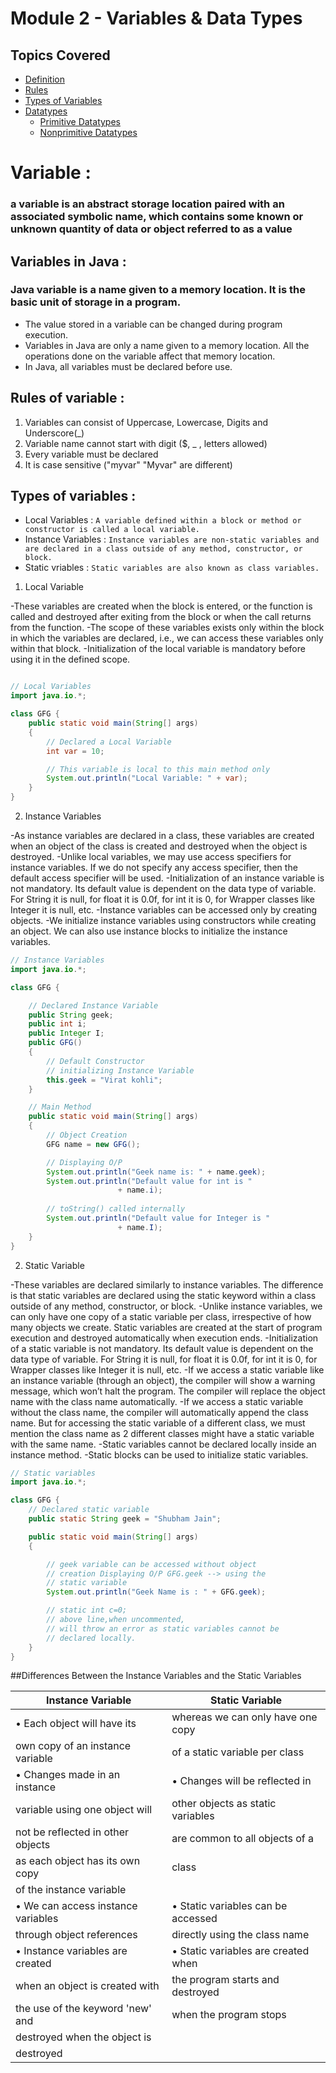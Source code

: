 # Module 2 - Variables & Data Types

## Topics Covered

- [Definition](#definition)
- [Rules](#rules)
- [Types of Variables](#types)
- [Datatypes](#datatypes)
    - [Primitive Datatypes](#primitive)
    - [Nonprimitive Datatypes](#nonprimitive)


<h1>Variable :</h1><h3>a variable is an abstract storage location paired with an associated symbolic name, which contains some known or unknown quantity of data or object referred to as a value</h3>

<a name="definition"></a>
## Variables in Java : 
### Java variable is a name given to a memory location. It is the basic unit of storage in a program.
- The value stored in a variable can be changed during program execution.
- Variables in Java are only a name given to a memory location. All the operations done on the variable affect that memory location.
- In Java, all variables must be declared before use.

<a name="rules"></a>
## Rules of variable :
1. Variables can consist of Uppercase, Lowercase, Digits and Underscore(_)
2. Variable name cannot start with digit ($, _ , letters allowed)
3. Every variable must be declared
4. It is case sensitive ("myvar" "Myvar" are different)

<a name="types"></a>
## Types of variables :
- Local Variables : `A variable defined within a block or method or constructor is called a local variable.` 
- Instance Variables : `Instance variables are non-static variables and are declared in a class outside of any method, constructor, or block.`
- Static vriables : `Static variables are also known as class variables.`

1. Local Variable 

-These variables are created when the block is entered, or the function is called and destroyed after exiting from the block or when the call returns from the function.
-The scope of these variables exists only within the block in which the variables are declared, i.e., we can access these variables only within that block.
-Initialization of the local variable is mandatory before using it in the defined scope.

```java

// Local Variables
import java.io.*;

class GFG {
	public static void main(String[] args)
	{
		// Declared a Local Variable
		int var = 10;

		// This variable is local to this main method only
		System.out.println("Local Variable: " + var);
	}
}

```

2. Instance Variables

-As instance variables are declared in a class, these variables are created when an object of the class is created and destroyed when the object is destroyed.
-Unlike local variables, we may use access specifiers for instance variables. If we do not specify any access specifier, then the default access specifier will be used.
-Initialization of an instance variable is not mandatory. Its default value is dependent on the data type of variable. For String it is null, for float it is 0.0f, for int it is 0, for Wrapper classes like Integer it is null, etc.
-Instance variables can be accessed only by creating objects.
-We initialize instance variables using constructors while creating an object. We can also use instance blocks to initialize the instance variables.

```java
// Instance Variables
import java.io.*;

class GFG {

	// Declared Instance Variable
	public String geek;
	public int i;
	public Integer I;
	public GFG()
	{
		// Default Constructor
		// initializing Instance Variable
		this.geek = "Virat kohli";
	}

	// Main Method
	public static void main(String[] args)
	{
		// Object Creation
		GFG name = new GFG();

		// Displaying O/P
		System.out.println("Geek name is: " + name.geek);
		System.out.println("Default value for int is "
						+ name.i);
	
		// toString() called internally
		System.out.println("Default value for Integer is "
						+ name.I);
	}
}

```

2. Static Variable

-These variables are declared similarly to instance variables. The difference is that static variables are declared using the static keyword within a class outside of any method, constructor, or block.
-Unlike instance variables, we can only have one copy of a static variable per class, irrespective of how many objects we create.
Static variables are created at the start of program execution and destroyed automatically when execution ends.
-Initialization of a static variable is not mandatory. Its default value is dependent on the data type of variable. For String it is null, for float it is 0.0f, for int it is 0, for Wrapper classes like Integer it is null, etc.
-If we access a static variable like an instance variable (through an object), the compiler will show a warning message, which won’t halt the program. The compiler will replace the object name with the class name automatically.
-If we access a static variable without the class name, the compiler will automatically append the class name. But for accessing the static variable of a different class, we must mention the class name as 2 different classes might have a static variable with the same name.
-Static variables cannot be declared locally inside an instance method.
-Static blocks can be used to initialize static variables.

```java
// Static variables
import java.io.*;

class GFG {
	// Declared static variable
	public static String geek = "Shubham Jain";

	public static void main(String[] args)
	{

		// geek variable can be accessed without object
		// creation Displaying O/P GFG.geek --> using the
		// static variable
		System.out.println("Geek Name is : " + GFG.geek);

		// static int c=0;
		// above line,when uncommented,
		// will throw an error as static variables cannot be
		// declared locally.
	}
}

```
##Differences Between the Instance Variables and the Static Variables

| Instance Variable                  | Static Variable                    |
|------------------------------------|------------------------------------|
| • Each object will have its        | whereas we can only have one copy  |
|   own copy of an instance variable | of a static variable per class     |
| • Changes made in an instance      | • Changes will be reflected in     |
|   variable using one object will   |   other objects as static variables|
|   not be reflected in other objects|   are common to all objects of a   |
|   as each object has its own copy  |   class                            |
|   of the instance variable         |                                    |
| • We can access instance variables | • Static variables can be accessed |
|   through object references        |   directly using the class name    |
| • Instance variables are created   | • Static variables are created when|
|   when an object is created with   |   the program starts and destroyed |
|   the use of the keyword 'new' and |   when the program stops           |
|   destroyed when the object is     |                                    |
|   destroyed                        |                                    |

  